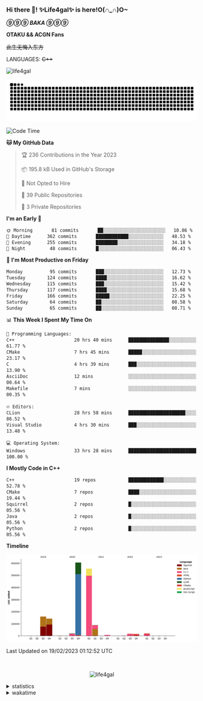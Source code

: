 ### Hi there 👋! ✨Life4gal✨ is here!O(∩_∩)O~

_**⑨⑨⑨ BAKA ⑨⑨⑨**_

**OTAKU && ACGN Fans**

~~此生无悔入东方~~

LANGUAGES: ~~C++~~

<p align="left"> <img src="https://komarev.com/ghpvc/?username=life4gal&label=Profile%20views&color=0e75b6&style=flat" alt="life4gal" /> </p>

![github contribution grid snake animation](https://raw.githubusercontent.com/Life4gal/Life4gal/snake_branch/github-contribution-grid-snake.svg)

<!--START_SECTION:waka-->
![Code Time](http://img.shields.io/badge/Code%20Time-2%2C804%20hrs%204%20mins-blue)

**🐱 My GitHub Data** 

> 🏆 236 Contributions in the Year 2023
 > 
> 📦 195.8 kB Used in GitHub's Storage 
 > 
> 🚫 Not Opted to Hire
 > 
> 📜 39 Public Repositories 
 > 
> 🔑 3 Private Repositories  
 > 
**I'm an Early 🐤** 

```text
🌞 Morning       81 commits       ██░░░░░░░░░░░░░░░░░░░░░░░   10.86 % 
🌆 Daytime      362 commits       ████████████░░░░░░░░░░░░░   48.53 % 
🌃 Evening      255 commits       ████████░░░░░░░░░░░░░░░░░   34.18 % 
🌙 Night         48 commits       █░░░░░░░░░░░░░░░░░░░░░░░░   06.43 % 

```
📅 **I'm Most Productive on Friday** 

```text
Monday          95 commits       ███░░░░░░░░░░░░░░░░░░░░░░   12.73 % 
Tuesday        124 commits       ████░░░░░░░░░░░░░░░░░░░░░   16.62 % 
Wednesday      115 commits       ███░░░░░░░░░░░░░░░░░░░░░░   15.42 % 
Thursday       117 commits       ████░░░░░░░░░░░░░░░░░░░░░   15.68 % 
Friday         166 commits       █████░░░░░░░░░░░░░░░░░░░░   22.25 % 
Saturday        64 commits       ██░░░░░░░░░░░░░░░░░░░░░░░   08.58 % 
Sunday          65 commits       ██░░░░░░░░░░░░░░░░░░░░░░░   08.71 % 

```


📊 **This Week I Spent My Time On** 

```text
💬 Programming Languages: 
C++                      20 hrs 40 mins      ███████████████░░░░░░░░░░   61.77 % 
CMake                    7 hrs 45 mins       █████░░░░░░░░░░░░░░░░░░░░   23.17 % 
C                        4 hrs 39 mins       ███░░░░░░░░░░░░░░░░░░░░░░   13.90 % 
AsciiDoc                 12 mins             ░░░░░░░░░░░░░░░░░░░░░░░░░   00.64 % 
Makefile                 7 mins              ░░░░░░░░░░░░░░░░░░░░░░░░░   00.35 % 

🔥 Editors: 
CLion                    28 hrs 58 mins      █████████████████████░░░░   86.52 % 
Visual Studio            4 hrs 30 mins       ███░░░░░░░░░░░░░░░░░░░░░░   13.48 % 

💻 Operating System: 
Windows                  33 hrs 28 mins      █████████████████████████   100.00 % 

```

**I Mostly Code in C++** 

```text
C++                      19 repos            █████████████░░░░░░░░░░░░   52.78 % 
CMake                    7 repos             ████░░░░░░░░░░░░░░░░░░░░░   19.44 % 
Squirrel                 2 repos             █░░░░░░░░░░░░░░░░░░░░░░░░   05.56 % 
Java                     2 repos             █░░░░░░░░░░░░░░░░░░░░░░░░   05.56 % 
Python                   2 repos             █░░░░░░░░░░░░░░░░░░░░░░░░   05.56 % 

```


**Timeline**

![Chart not found](https://raw.githubusercontent.com/Life4gal/Life4gal/main/charts/bar_graph.png) 


 Last Updated on 19/02/2023 01:12:52 UTC
<!--END_SECTION:waka-->

<img src="https://wakatime.com/share/@Life4gal/86c21846-f841-4004-aed1-e1165eb797d6.svg?sanitize=true" alt=""/>

<p align="center"> <img src="./images/⑨.jpg" alt="life4gal" /> </p>

<details>
	<summary>statistics</summary>
	<img src="https://github-profile-trophy.vercel.app/?username=life4gal" alt=""/>
	<img src="https://github-readme-stats.life4gal.vercel.app/api/top-langs/?username=Life4gal&hide=html&show_icons=true&theme=synthwave&cache_seconds=1800" alt=""/>
	<img src="https://github-readme-stats.life4gal.vercel.app/api?username=Life4gal&show_icons=true&theme=synthwave&cache_seconds=1800" alt=""/>
</details>

<details>
	<summary>wakatime</summary>
	<img src="https://wakatime.com/share/@Life4gal/404666b2-d1ff-4388-94e0-a1935d341f14.svg?sanitize=true" alt=""/>
	<img src="https://wakatime.com/share/@Life4gal/972212ce-6084-4d98-a326-1997606ddf37.svg?sanitize=true" alt=""/>
	<img src="https://wakatime.com/share/@Life4gal/7ae4ead0-e1fd-412a-afcb-da977a5ae5e9.svg?sanitize=true" alt=""/>
</details>
